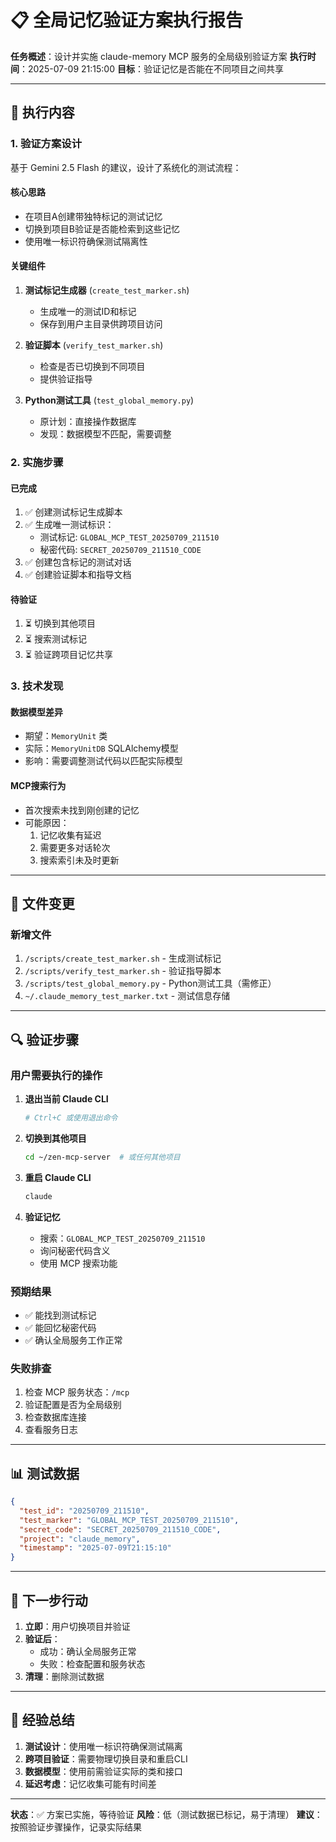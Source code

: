 # 📋 全局记忆验证方案执行报告

**任务概述**：设计并实施 claude-memory MCP 服务的全局级别验证方案
**执行时间**：2025-07-09 21:15:00
**目标**：验证记忆是否能在不同项目之间共享

---

## 🎯 执行内容

### 1. 验证方案设计

基于 Gemini 2.5 Flash 的建议，设计了系统化的测试流程：

#### 核心思路
- 在项目A创建带独特标记的测试记忆
- 切换到项目B验证是否能检索到这些记忆
- 使用唯一标识符确保测试隔离性

#### 关键组件
1. **测试标记生成器** (`create_test_marker.sh`)
   - 生成唯一的测试ID和标记
   - 保存到用户主目录供跨项目访问

2. **验证脚本** (`verify_test_marker.sh`)
   - 检查是否已切换到不同项目
   - 提供验证指导

3. **Python测试工具** (`test_global_memory.py`)
   - 原计划：直接操作数据库
   - 发现：数据模型不匹配，需要调整

### 2. 实施步骤

#### 已完成
1. ✅ 创建测试标记生成脚本
2. ✅ 生成唯一测试标识：
   - 测试标记: `GLOBAL_MCP_TEST_20250709_211510`
   - 秘密代码: `SECRET_20250709_211510_CODE`
3. ✅ 创建包含标记的测试对话
4. ✅ 创建验证脚本和指导文档

#### 待验证
1. ⏳ 切换到其他项目
2. ⏳ 搜索测试标记
3. ⏳ 验证跨项目记忆共享

### 3. 技术发现

#### 数据模型差异
- 期望：`MemoryUnit` 类
- 实际：`MemoryUnitDB` SQLAlchemy模型
- 影响：需要调整测试代码以匹配实际模型

#### MCP搜索行为
- 首次搜索未找到刚创建的记忆
- 可能原因：
  1. 记忆收集有延迟
  2. 需要更多对话轮次
  3. 搜索索引未及时更新

---

## 📁 文件变更

### 新增文件
1. `/scripts/create_test_marker.sh` - 生成测试标记
2. `/scripts/verify_test_marker.sh` - 验证指导脚本
3. `/scripts/test_global_memory.py` - Python测试工具（需修正）
4. `~/.claude_memory_test_marker.txt` - 测试信息存储

---

## 🔍 验证步骤

### 用户需要执行的操作

1. **退出当前 Claude CLI**
   ```bash
   # Ctrl+C 或使用退出命令
   ```

2. **切换到其他项目**
   ```bash
   cd ~/zen-mcp-server  # 或任何其他项目
   ```

3. **重启 Claude CLI**
   ```bash
   claude
   ```

4. **验证记忆**
   - 搜索：`GLOBAL_MCP_TEST_20250709_211510`
   - 询问秘密代码含义
   - 使用 MCP 搜索功能

### 预期结果
- ✅ 能找到测试标记
- ✅ 能回忆秘密代码
- ✅ 确认全局服务工作正常

### 失败排查
1. 检查 MCP 服务状态：`/mcp`
2. 验证配置是否为全局级别
3. 检查数据库连接
4. 查看服务日志

---

## 📊 测试数据

```json
{
  "test_id": "20250709_211510",
  "test_marker": "GLOBAL_MCP_TEST_20250709_211510",
  "secret_code": "SECRET_20250709_211510_CODE",
  "project": "claude_memory",
  "timestamp": "2025-07-09T21:15:10"
}
```

---

## 🎯 下一步行动

1. **立即**：用户切换项目并验证
2. **验证后**：
   - 成功：确认全局服务正常
   - 失败：检查配置和服务状态
3. **清理**：删除测试数据

---

## 📝 经验总结

1. **测试设计**：使用唯一标识符确保测试隔离
2. **跨项目验证**：需要物理切换目录和重启CLI
3. **数据模型**：使用前需验证实际的类和接口
4. **延迟考虑**：记忆收集可能有时间差

---

**状态**：✅ 方案已实施，等待验证
**风险**：低（测试数据已标记，易于清理）
**建议**：按照验证步骤操作，记录实际结果